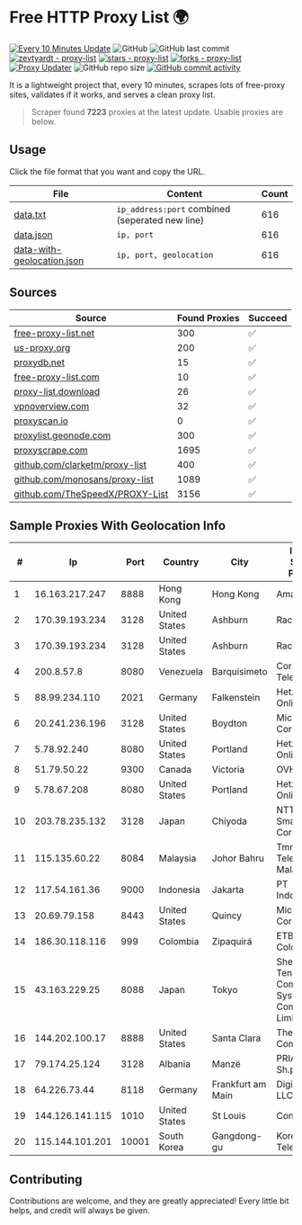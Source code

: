 
# Free HTTP Proxy List 🌍

[![Every 10 Minutes Update](https://github.com/mertguvencli/http-proxy-list/actions/workflows/main.yml/badge.svg?branch=main)](https://github.com/mertguvencli/http-proxy-list/actions/workflows/main.yml)
![GitHub](https://img.shields.io/github/license/mertguvencli/http-proxy-list)
![GitHub last commit](https://img.shields.io/github/last-commit/mertguvencli/http-proxy-list)
[![zevtyardt - proxy-list](https://img.shields.io/static/v1?label=zevtyardt&message=proxy-list&color=blue&logo=github)](https://github.com/zevtyardt/proxy-list "Go to GitHub repo")
[![stars - proxy-list](https://img.shields.io/github/stars/zevtyardt/proxy-list?style=social)](https://github.com/zevtyardt/proxy-list)
[![forks - proxy-list](https://img.shields.io/github/forks/zevtyardt/proxy-list?style=social)](https://github.com/zevtyardt/proxy-list)
[![Proxy Updater](https://github.com/zevtyardt/proxy-list/workflows/Proxy%20Updater/badge.svg)](https://github.com/zevtyardt/proxy-list/actions?query=workflow:"Proxy+Updater")
![GitHub repo size](https://img.shields.io/github/repo-size/zevtyardt/proxy-list)
[![GitHub commit activity](https://img.shields.io/github/commit-activity/m/zevtyardt/proxy-list?logo=commits)](https://github.com/zevtyardt/proxy-list/commits/main)

It is a lightweight project that, every 10 minutes, scrapes lots of free-proxy sites, validates if it works, and serves a clean proxy list.

> Scraper found **7223** proxies at the latest update. Usable proxies are below.

## Usage

Click the file format that you want and copy the URL.

|File|Content|Count|
|----|-------|-----|
|[data.txt](https://raw.githubusercontent.com/mertguvencli/http-proxy-list/main/proxy-list/data.txt)|`ip_address:port` combined (seperated new line)|616|
|[data.json](https://raw.githubusercontent.com/mertguvencli/http-proxy-list/main/proxy-list/data.json)|`ip, port`|616|
|[data-with-geolocation.json](https://raw.githubusercontent.com/mertguvencli/http-proxy-list/main/proxy-list/data-with-geolocation.json)|`ip, port, geolocation`|616|

## Sources

|Source|Found Proxies|Succeed|
|------|-------------|-------|
|[free-proxy-list.net](https://free-proxy-list.net)|300|✅|
|[us-proxy.org](https://www.us-proxy.org)|200|✅|
|[proxydb.net](http://proxydb.net)|15|✅|
|[free-proxy-list.com](https://free-proxy-list.com/?page=&port=&type%5B%5D=http&type%5B%5D=https&up_time=0&search=Search)|10|✅|
|[proxy-list.download](https://www.proxy-list.download/HTTP)|26|✅|
|[vpnoverview.com](https://vpnoverview.com/privacy/anonymous-browsing/free-proxy-servers)|32|✅|
|[proxyscan.io](https://www.proxyscan.io)|0|✅|
|[proxylist.geonode.com](https://proxylist.geonode.com/api/proxy-list?limit=300&page=1&sort_by=lastChecked&sort_type=desc&protocols=http,https)|300|✅|
|[proxyscrape.com](https://api.proxyscrape.com/v2/?request=displayproxies&protocol=http&timeout=10000&country=all&ssl=all&anonymity=all)|1695|✅|
|[github.com/clarketm/proxy-list](https://raw.githubusercontent.com/clarketm/proxy-list/master/proxy-list-raw.txt)|400|✅|
|[github.com/monosans/proxy-list](https://raw.githubusercontent.com/monosans/proxy-list/main/proxies/http.txt)|1089|✅|
|[github.com/TheSpeedX/PROXY-List](https://raw.githubusercontent.com/TheSpeedX/PROXY-List/master/http.txt)|3156|✅|


## Sample Proxies With Geolocation Info

|#|Ip|Port|Country|City|Internet Service Provider|
|-|--|----|-------|----|-------------------------|
|1|16.163.217.247|8888|Hong Kong|Hong Kong|Amazon.com|
|2|170.39.193.234|3128|United States|Ashburn|Rackdog, LLC|
|3|170.39.193.234|3128|United States|Ashburn|Rackdog, LLC|
|4|200.8.57.8|8080|Venezuela|Barquisimeto|Corporación Telemic C.A.|
|5|88.99.234.110|2021|Germany|Falkenstein|Hetzner Online GmbH|
|6|20.241.236.196|3128|United States|Boydton|Microsoft Corporation|
|7|5.78.92.240|8080|United States|Portland|Hetzner Online GmbH|
|8|51.79.50.22|9300|Canada|Victoria|OVH SAS|
|9|5.78.67.208|8080|United States|Portland|Hetzner Online GmbH|
|10|203.78.235.132|3128|Japan|Chiyoda|NTT SmartConnect Corporation|
|11|115.135.60.22|8084|Malaysia|Johor Bahru|Tmnet, Telekom Malaysia Bhd.|
|12|117.54.161.36|9000|Indonesia|Jakarta|PT IndoInternet|
|13|20.69.79.158|8443|United States|Quincy|Microsoft Corporation|
|14|186.30.118.116|999|Colombia|Zipaquirá|ETB - Colombia|
|15|43.163.229.25|8088|Japan|Tokyo|Shenzhen Tencent Computer Systems Company Limited|
|16|144.202.100.17|8888|United States|Santa Clara|The Constant Company|
|17|79.174.25.124|3128|Albania|Manzë|PRIAM NET Sh.p.k.|
|18|64.226.73.44|8118|Germany|Frankfurt am Main|DigitalOcean, LLC|
|19|144.126.141.115|1010|United States|St Louis|Contabo Inc.|
|20|115.144.101.201|10001|South Korea|Gangdong-gu|Korea Telecom|



## Contributing

Contributions are welcome, and they are greatly appreciated! Every
little bit helps, and credit will always be given.

